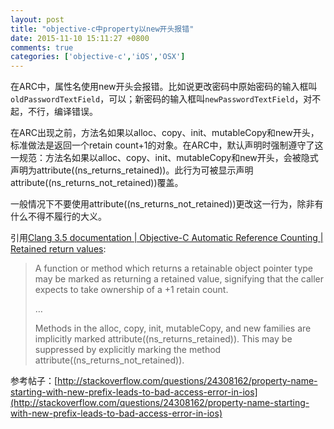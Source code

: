 ```yaml
---
layout: post
title: "objective-c中property以new开头报错"
date: 2015-11-10 15:11:27 +0800
comments: true
categories: ['objective-c','iOS','OSX']
---
```


在ARC中，属性名使用new开头会报错。比如说更改密码中原始密码的输入框叫`oldPasswordTextField`，可以；新密码的输入框叫`newPasswordTextField`，对不起，不行，编译错误。  

在ARC出现之前，方法名如果以alloc、copy、init、mutableCopy和new开头，标准做法是返回一个retain count+1的对象。在ARC中，默认声明时强制遵守了这一规范：方法名如果以alloc、copy、init、mutableCopy和new开头，会被隐式声明为attribute((ns_returns_retained))。此行为可被显示声明attribute((ns_returns_not_retained))覆盖。  

一般情况下不要使用attribute((ns_returns_not_retained))更改这一行为，除非有什么不得不履行的大义。  

引用[Clang 3.5 documentation | Objective-C Automatic Reference Counting | Retained return values](http://clang.llvm.org/docs/AutomaticReferenceCounting.html#retained-return-values):  

> A function or method which returns a retainable object pointer type may be marked as returning a retained value, signifying that the caller expects to take ownership of a +1 retain count.
> 
> …
> 
> Methods in the alloc, copy, init, mutableCopy, and new families are implicitly marked attribute((ns_returns_retained)). This may be suppressed by explicitly marking the method attribute((ns_returns_not_retained)).


参考帖子：[http://stackoverflow.com/questions/24308162/property-name-starting-with-new-prefix-leads-to-bad-access-error-in-ios](http://stackoverflow.com/questions/24308162/property-name-starting-with-new-prefix-leads-to-bad-access-error-in-ios)  